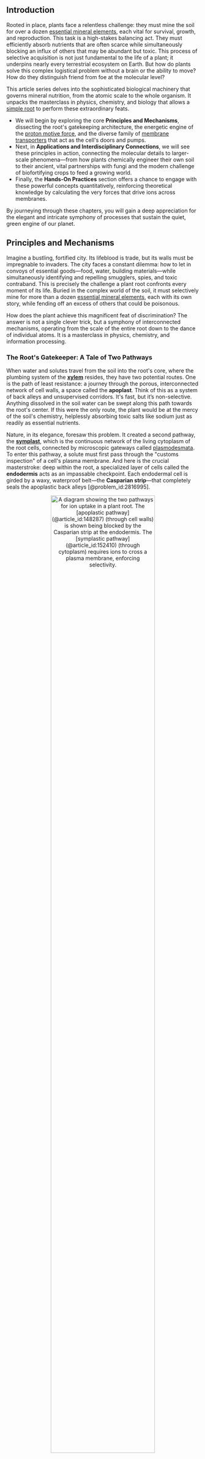 ## Introduction
Rooted in place, plants face a relentless challenge: they must mine the soil for over a dozen [essential mineral elements](@article_id:163037), each vital for survival, growth, and reproduction. This task is a high-stakes balancing act. They must efficiently absorb nutrients that are often scarce while simultaneously blocking an influx of others that may be abundant but toxic. This process of selective acquisition is not just fundamental to the life of a plant; it underpins nearly every terrestrial ecosystem on Earth. But how do plants solve this complex logistical problem without a brain or the ability to move? How do they distinguish friend from foe at the molecular level?

This article series delves into the sophisticated biological machinery that governs mineral nutrition, from the atomic scale to the whole organism. It unpacks the masterclass in physics, chemistry, and biology that allows a [simple root](@article_id:634928) to perform these extraordinary feats.
- We will begin by exploring the core **Principles and Mechanisms**, dissecting the root's gatekeeping architecture, the energetic engine of the [proton motive force](@article_id:148298), and the diverse family of [membrane transporters](@article_id:171731) that act as the cell's doors and pumps.
- Next, in **Applications and Interdisciplinary Connections**, we will see these principles in action, connecting the molecular details to larger-scale phenomena—from how plants chemically engineer their own soil to their ancient, vital partnerships with fungi and the modern challenge of biofortifying crops to feed a growing world.
- Finally, the **Hands-On Practices** section offers a chance to engage with these powerful concepts quantitatively, reinforcing theoretical knowledge by calculating the very forces that drive ions across membranes.

By journeying through these chapters, you will gain a deep appreciation for the elegant and intricate symphony of processes that sustain the quiet, green engine of our planet.

## Principles and Mechanisms

Imagine a bustling, fortified city. Its lifeblood is trade, but its walls must be impregnable to invaders. The city faces a constant dilemma: how to let in convoys of essential goods—food, water, building materials—while simultaneously identifying and repelling smugglers, spies, and toxic contraband. This is precisely the challenge a plant root confronts every moment of its life. Buried in the complex world of the soil, it must selectively mine for more than a dozen [essential mineral elements](@article_id:163037), each with its own story, while fending off an excess of others that could be poisonous.

How does the plant achieve this magnificent feat of discrimination? The answer is not a single clever trick, but a symphony of interconnected mechanisms, operating from the scale of the entire root down to the dance of individual atoms. It is a masterclass in physics, chemistry, and information processing.

### The Root's Gatekeeper: A Tale of Two Pathways

When water and solutes travel from the soil into the root's core, where the plumbing system of the **[xylem](@article_id:141125)** resides, they have two potential routes. One is the path of least resistance: a journey through the porous, interconnected network of cell walls, a space called the **apoplast**. Think of this as a system of back alleys and unsupervised corridors. It's fast, but it’s non-selective. Anything dissolved in the soil water can be swept along this path towards the root's center. If this were the only route, the plant would be at the mercy of the soil's chemistry, helplessly absorbing toxic salts like sodium just as readily as essential nutrients.

Nature, in its elegance, foresaw this problem. It created a second pathway, the **[symplast](@article_id:136271)**, which is the continuous network of the living cytoplasm of the root cells, connected by microscopic gateways called [plasmodesmata](@article_id:140522). To enter this pathway, a solute must first pass through the "customs inspection" of a cell's plasma membrane. And here is the crucial masterstroke: deep within the root, a specialized layer of cells called the **endodermis** acts as an impassable checkpoint. Each endodermal cell is girded by a waxy, waterproof belt—the **Casparian strip**—that completely seals the apoplastic back alleys [@problem_id:2816995].

<center>
<figure>
  <img src="https://i.imgur.com/G3H6iW6.png" alt="A diagram showing the two pathways for ion uptake in a plant root. The [apoplastic pathway](@article_id:148287) (through cell walls) is shown being blocked by the Casparian strip at the endodermis. The [symplastic pathway](@article_id:152410) (through cytoplasm) requires ions to cross a plasma membrane, enforcing selectivity." width="80%">
  <figcaption>Figure 1. The Root's Checkpoint. The [apoplastic pathway](@article_id:148287) is a non-selective route through cell walls, but it is blocked by the Casparian strip in the endodermis. This forces all water and solutes to cross a selective plasma membrane (the [symplastic pathway](@article_id:152410)) to enter the xylem, acting as a crucial "gatekeeper" for the plant. A defective barrier, as in certain mutants, allows toxic ions like Na+ to bypass this checkpoint and accumulate in the shoot [@problem_id:2816995].</figcaption>
</figure>
</center>

There is no getting past this barrier. Every single ion and molecule that wishes to enter the plant's [vascular system](@article_id:138917), and thus the rest of the plant body, is forced out of the apoplast and must pass through the living membrane of an endodermal cell. This single anatomical feature is the foundation of a plant's nutritional sovereignty. It transforms the problem of [nutrient uptake](@article_id:190524) from a passive filtering problem into an active, controlled, and deeply fascinating process of [membrane transport](@article_id:155627).

### The Energetic Heartbeat: Powering the Membrane

So, the action is at the cell membrane. But what powers it? Transporting nutrients isn't free. In fact, many nutrients must be moved into the cell against a steep concentration gradient—like pushing a boulder uphill. This requires energy.

The central power plant of the [plant cell](@article_id:274736) membrane is a remarkable molecular machine: the **[plasma membrane](@article_id:144992) $H^+$-ATPase**. This enzyme uses the universal biological energy currency, **ATP**, to actively pump protons ($\mathrm{H}^+$) from the inside of the cell to the outside. For every molecule of ATP it hydrolyzes, it pushes one proton across the membrane [@problem_id:2816950]. The energy released from a single mole of ATP under cellular conditions is immense, around $-50\,\mathrm{kJ\,mol^{-1}}$. This is more than enough to do some serious work.

The relentless action of this proton pump has two profound consequences. First, it creates a **pH gradient**, making the cell's exterior (the [apoplast](@article_id:260276)) more acidic than its interior (the cytosol). Second, because it's pumping out positive charge, it creates a powerful **[electrical potential](@article_id:271663)** across the membrane, making the inside of the cell electrically negative relative to the outside, typically around $-120\,\mathrm{mV}$ to $-180\,\mathrm{mV}$.

These two forces—the chemical gradient of protons and the electrical gradient of charge—are two sides of the same coin. Together, they constitute the **Proton Motive Force (PMF)** [@problem_id:2816996]. We can write this beautiful concept as an equation:

$$
\Delta p = \Delta \psi - \frac{2.303\,RT}{F}\,\Delta\mathrm{pH}
$$

Here, $\Delta \psi$ is the membrane's [electrical potential](@article_id:271663), and the second term represents the pH gradient converted into electrical units. Just like a dam holding back a massive reservoir of water, the PMF is a store of [electrochemical potential](@article_id:140685) energy, ready and waiting to be harnessed to power other processes. It is the energetic heartbeat of the cell membrane.

### Spending the Energy: Moving Ions Uphill and Downhill

With this powerful PMF established, the cell can now perform all sorts of transport tricks. It does so using a diverse toolkit of proteins embedded in the membrane.

#### Channels: The Path of Least Resistance

The simplest transporters are **channels**. They are essentially gated pores that, when open, allow specific ions to flow through them passively, down their [electrochemical gradient](@article_id:146983). But what does "downhill" actually mean for a charged ion? It's not just about concentration. An ion is influenced by both the chemical gradient (the difference in concentration) and the electrical gradient (the membrane potential, $\Delta \psi$).

For any given ion, there exists a unique [electrical potential](@article_id:271663) that would exactly balance its [concentration gradient](@article_id:136139). This voltage is called the **Nernst potential** ($E_{ion}$) [@problem_id:2816979]. If the actual membrane potential ($V_m$) is different from an ion's Nernst potential, there is a net driving force ($V_m - E_{ion}$) that will push the ion through an open channel.

Let's consider a classic example: potassium ($K^+$). A typical [plant cell](@article_id:274736) accumulates $K^+$ to a high internal concentration (e.g., $100\,\mathrm{mM}$) from a low external concentration (e.g., $1\,\mathrm{mM}$). The Nernst potential for $K^+$ under these conditions is about $-118\,\mathrm{mV}$ [@problem_id:2816979]. Now, remember our $H^+$-ATPase? It often makes the [membrane potential](@article_id:150502) even *more negative* than this, say $-140\,\mathrm{mV}$. The driving force ($V_m - E_K$) becomes $-140 - (-118) = -22\,\mathrm{mV}$. For a positive ion like $K^+$, this negative driving force means there is still a net pull *into* the cell!

This is a beautiful example of the unity of these principles. The active pumping of protons creates an electrical environment so powerfully negative that it allows the *passive* uptake of an essential cation like $K^+$ even against a 100-fold [concentration gradient](@article_id:136139). It's a two-for-one deal, powered by the central [proton pump](@article_id:139975). The importance of the pump is stunningly illustrated when it's inhibited by a drug like vanadate. The [membrane potential](@article_id:150502) quickly depolarizes (becomes less negative), collapsing the driving force for $K^+$ uptake and shutting down the channels that depend on that hyperpolarized potential [@problem_id:2817025].

#### Cotransporters: Hitching a Ride Uphill

Channels are great for moving things downhill, but the real magic is in moving nutrients uphill, against their [concentration gradient](@article_id:136139). This is **[secondary active transport](@article_id:144560)**, and it's where the cell "spends" its PMF.

Imagine a water wheel. The downhill flow of water can be used to hoist a heavy bucket. Plant cells do exactly this with **[cotransporters](@article_id:173917)**. These proteins bind to both a proton and a nutrient molecule (like nitrate, $\mathrm{NO}_3^-$). The immense downhill driving force on the proton is so strong that as it rushes into the cell, it drags the nutrient along with it, even if the nutrient is being forced from a low external concentration to a high internal one [@problem_id:2817009].

The total energy change for this coupled process is the sum of the energy change for the proton moving in and the nutrient moving in. As long as the energy *released* by the proton's journey is greater than the energy *required* for the nutrient's journey, the whole process is thermodynamically favorable. This elegant coupling allows plants to scavenge scarce nutrients from the soil with remarkable efficiency.

### A Symphony of Regulation: Adapting to a Changing World

Having this powerful transport machinery is one thing; controlling it is another. The soil environment is not static. Nutrient levels can fluctuate wildly, from feast to famine. A plant that cannot adapt its uptake machinery would either starve or poison itself. Thus, plants have evolved breathtakingly sophisticated regulatory networks that operate on multiple timescales.

#### Fast Control: Modifying the Transporters (Seconds to Minutes)

Imagine you're driving a car. Sometimes you need to gently press the accelerator; other times you need to slam on the brakes. Plants have post-translational mechanisms that do both.

1.  **Switching Gears:** A prime example is the nitrate transporter NRT1.1. This is not just a transporter; it's a "transceptor"—a transporter and a receptor rolled into one. At very low nitrate concentrations, the plant needs to be an efficient scavenger. A kinase protein attaches a phosphate group to NRT1.1, switching it into a **high-affinity** state, able to bind nitrate very tightly. When nitrate becomes abundant, the phosphate is removed, and the transporter switches to a **low-affinity** state, preventing overload. This is like shifting from first gear to fourth gear as your speed increases, a seamless way to manage uptake across a 1000-fold range of concentrations [@problem_id:2817015].

2.  **Pulling the Emergency Brake:** What about a nutrient that can also be toxic, like iron or zinc? When these metals are scarce, the transporter IRT1 is highly abundant on the cell surface to scoop up every available ion. But if the plant is suddenly exposed to a high, potentially toxic concentration, a different mechanism kicks in. The transporter is tagged with a small protein called **ubiquitin**. This tag is a signal for the cell to pull the transporter off the membrane via [endocytosis](@article_id:137268) and send it to the [cellular recycling](@article_id:172986) and disposal center, the [vacuole](@article_id:147175), for destruction [@problem_id:2817016]. This isn't just shifting gears; it's physically removing the engine from the car to prevent a crash. This rapid removal is a critical defense against metal toxicity.

#### Slow Control: Remodeling the Factory (Hours to Days)

In addition to these rapid responses, the plant also has a long-term strategic planning department located in the cell nucleus. The cell constantly monitors its internal nutrient status and adjusts the production of transporters accordingly.

The system for sensing phosphate (Pi) is a masterpiece of this logic. When phosphate levels are high inside the cell, a small signaling molecule called **inositol pyrophosphate (PP-InsP)** is also abundant. This molecule acts as a "license" that allows an inhibitor protein, SPX, to bind to and sequester the master transcriptional regulator for phosphate starvation, PHR1. With PHR1 locked away, the genes for phosphate transporters are kept off.

But when cellular phosphate drops, the PP-InsP signal vanishes. The SPX inhibitor loses its license. It can no longer hold onto PHR1. The freed PHR1 then moves to the DNA and turns on the genes that build more phosphate transporters [@problem_id:2816960]. This is the plant retooling its entire factory, building more machinery to deal with a prolonged shortage.

### The Whole-Plant Perspective: It's All Connected

From the anatomy of the Casparian strip to the quantum-mechanical dance of ATP hydrolysis, these principles and mechanisms are woven together. A change in one part of the plant can have surprising effects elsewhere. Consider what happens when a plant's leaves stop transpiring as much water, perhaps on a humid day. This reduces the bulk flow of water up the xylem from the roots. For a **macronutrient** like nitrogen, which is needed in huge quantities to build new tissues, this reduction in supply can quickly create a massive deficit, leading to deficiency. For a **micronutrient** like zinc, which is needed in tiny amounts as an enzyme cofactor, the same proportional drop in supply creates a much smaller absolute deficit, which the plant can more easily weather [@problem_id:2817020].

This single observation brings us full circle. It shows that understanding how a plant feeds itself requires us to be physicists, chemists, and systems biologists all at once. We must appreciate the power of the [proton pump](@article_id:139975), the logic of the Nernst potential, the elegance of regulatory switches, and the integration of it all into a living, breathing, adapting organism. The simple act of a root absorbing a mineral from the soil is, in truth, one of nature's most intricate and beautiful symphonies.